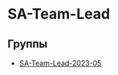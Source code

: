 # SA-Team-Lead

## Группы
- [SA-Team-Lead-2023-05](https://github.com/OtusTeam/SA-Team-Lead/tree/SA-Team-Lead.2023-05)